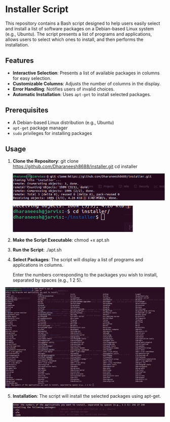 # Installer Script

This repository contains a Bash script designed to help users easily select and install a list of software packages on a Debian-based Linux system (e.g., Ubuntu). The script presents a list of programs and applications, allows users to select which ones to install, and then performs the installation.

## Features

- **Interactive Selection**: Presents a list of available packages in columns for easy selection.
- **Customizable Columns**: Adjusts the number of columns in the display.
- **Error Handling**: Notifies users of invalid choices.
- **Automatic Installation**: Uses `apt-get` to install selected packages.

## Prerequisites

- A Debian-based Linux distribution (e.g., Ubuntu)
- `apt-get` package manager
- `sudo` privileges for installing packages

## Usage

1. **Clone the Repository**:
   git clone https://github.com/Dharaneesh8688/installer.git
   cd installer

   ![guide](/Screenshot%20from%202024-08-05%2015-29-27.png)
   
   ![guide](/Screenshot%20from%202024-08-05%2015-30-08.png)
3. **Make the Script Executable**:
     chmod +x apt.sh
4. **Run the Script**:
   ./apt.sh


5. **Select Packages**:
    The script will display a list of programs and applications in columns.

    Enter the numbers corresponding to the packages you wish to install, separated by spaces (e.g., 1 2 5).

 ![guide](/Screenshot%20from%202024-08-05%2015-32-54.png)

5. **Installation**:
    The script will install the selected packages using apt-get.

   ![guide](/Screenshot%20from%202024-08-05%2015-34-09.png)
